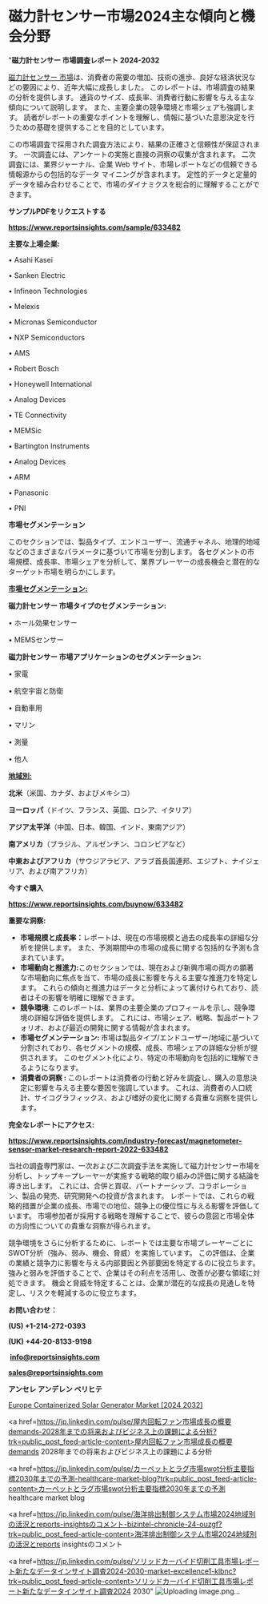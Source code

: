 # 磁力計センサー市場2024主な傾向と機会分野

"<strong>磁力計センサー 市場調査レポート 2024-2032</strong>

<a href=https://www.reportsinsights.com/sample/633482>磁力計センサー 市場</a>は、消費者の需要の増加、技術の進歩、良好な経済状況などの要因により、近年大幅に成長しました。 このレポートは、市場調査の結果の分析を提供します。 通貨のサイズ、成長率、消費者行動に影響を与える主な傾向について説明します。 また、主要企業の競争環境と市場シェアも強調します。 読者がレポートの重要なポイントを理解し、情報に基づいた意思決定を行うための基礎を提供することを目的としています。

この市場調査で採用された調査方法により、結果の正確さと信頼性が保証されます。 一次調査には、アンケートの実施と直接の洞察の収集が含まれます。 二次調査には、業界ジャーナル、企業 Web サイト、市場レポートなどの信頼できる情報源からの包括的なデータ マイニングが含まれます。 定性的データと定量的データを組み合わせることで、市場のダイナミクスを総合的に理解することができます。

<strong><b>サンプルPDFをリクエストする</b></strong>

<a href=https://www.reportsinsights.com/sample/633482><strong><u>https://www.reportsinsights.com/sample/633482</u></strong></a>

<strong>主要な上場企業:</strong>

• Asahi Kasei

• Sanken Electric

• Infineon Technologies

• Melexis

• Micronas Semiconductor

• NXP Semiconductors

• AMS

• Robert Bosch

• Honeywell International

• Analog Devices

• TE Connectivity

• MEMSic

• Bartington Instruments

• Analog Devices

• ARM

• Panasonic

• PNI

<strong>市場セグメンテーション</strong>

このセクションでは、製品タイプ、エンドユーザー、流通チャネル、地理的地域などのさまざまなパラメータに基づいて市場を分割します。 各セグメントの市場規模、成長率、市場シェアを分析して、業界プレーヤーの成長機会と潜在的なターゲット市場を明らかにします。

<strong><u>市場セグメンテーション</u></strong><strong><u>:</u></strong>

<strong>磁力計センサー 市場タイプのセグメンテーション:</strong>

• ホール効果センサー

• MEMSセンサー

<strong>磁力計センサー 市場アプリケーションのセグメンテーション:</strong>

• 家電

• 航空宇宙と防衛

• 自動車用

• マリン

• 測量

• 他人

<strong><u>地域別</u></strong><strong><u>:</u></strong>

<strong>北米</strong>（米国、カナダ、およびメキシコ）

<strong>ヨーロッパ</strong>（ドイツ、フランス、英国、ロシア、イタリア）

<strong>アジア太平洋</strong>（中国、日本、韓国、インド、東南アジア）

<strong>南アメリカ</strong>（ブラジル、アルゼンチン、コロンビアなど）

<strong>中東およびアフリカ</strong>（サウジアラビア、アラブ首長国連邦、エジプト、ナイジェリア、および南アフリカ）

<strong>今すぐ購入</strong>

<a href=https://www.reportsinsights.com/buynow/633482><strong><u>https://www.reportsinsights.com/buynow/633482</u></strong></a>

<strong>重要な洞察:</strong>
<ul>
  <li><strong>市場規模と成長率：</strong>レポートは、現在の市場規模と過去の成長率の詳細な分析を提供します。 また、予測期間中の市場の成長に関する包括的な予測も含まれています。</li>
  <li><strong>市場動向と推進力:</strong>このセクションでは、現在および新興市場の両方の顕著な市場動向に焦点を当て、市場の成長に影響を与える主要な推進力を特定します。 これらの傾向と推進力はデータと分析によって裏付けられており、読者はその影響を明確に理解できます。</li>
  <li><strong>競争環境</strong>: このレポートは、業界の主要企業のプロフィールを示し、競争環境の詳細な評価を提供します。 これには、市場シェア、戦略、製品ポートフォリオ、および最近の開発に関する情報が含まれます。</li>
  <li><strong>市場セグメンテーション: </strong>市場は製品タイプ/エンドユーザー/地域に基づいて分割されており、各セグメントの規模、成長、市場シェアの詳細な分析が提供されます。 このセグメント化により、特定の市場動向を包括的に理解できるようになります。</li>
  <li><strong>消費者の洞察 : </strong>このレポートは消費者の行動と好みを調査し、購入の意思決定に影響を与える主要な要因を強調しています。 これは、消費者の人口統計、サイコグラフィックス、および嗜好の変化に関する貴重な洞察を提供します。</li>
</ul>
<strong>完全なレポートにアクセス:</strong>

<a href=https://www.reportsinsights.com/industry-forecast/magnetometer-sensor-market-research-report-2022-633482><strong><u><b>https://www.reportsinsights.com/industry-forecast/magnetometer-sensor-market-research-report-2022-633482</b></u></strong></a>

当社の調査専門家は、一次および二次調査手法を実施して磁力計センサー市場を分析し、トップキープレーヤーが実施する戦略的取り組みの評価に関する結論を導き出します。 これには、合併と買収、パートナーシップ、コラボレーション、製品の発売、研究開発への投資が含まれます。 レポートでは、これらの戦略的措置が企業の成長、市場での地位、競争上の優位性に与える影響を評価しています。 市場参加者が採用する戦略を理解することで、彼らの意図と市場全体の方向性についての貴重な洞察が得られます。

競争環境をさらに分析するために、レポートでは主要な市場プレーヤーごとにSWOT分析（強み、弱み、機会、脅威）を実施しています。 この評価は、企業の業績と競争力に影響を与える内部要因と外部要因を特定するのに役立ちます。 強みと弱みを評価することで、企業はその利点を活用し、改善が必要な領域に対処できます。 機会と脅威を特定することは、企業が潜在的な成長の見通しを特定し、リスクを軽減するのに役立ちます。

<strong>お問い合わせ：</strong>

<strong>(US) +1-214-272-0393</strong>

<strong>(UK) +44-20-8133-9198</strong>

<strong> </strong><a href=info@reportsinsights.com><strong><u>info@reportsinsights.com</u></strong></a>

<a href=sales@reportsinsights.com><strong><u>sales@reportsinsights.com</u></strong></a>

<strong>アンセレ アンデレン ベリヒテ</strong>

<a href=https://www.linkedin.com/pulse/europe-containerized-solar-generator-markets-2024-ywubf/>Europe Containerized Solar Generator Market [2024 2032]</a>

<a href=https://jp.linkedin.com/pulse/屋内回転ファン市場成長の概要demands-2028年までの将来およびビジネス上の課題による分析?trk=public_post_feed-article-content>屋内回転ファン市場成長の概要demands 2028年までの将来およびビジネス上の課題による分析</a>

<a href=https://jp.linkedin.com/pulse/カーペットとラグ市場swot分析主要指標2030年までの予測-healthcare-market-blog?trk=public_post_feed-article-content>カーペットとラグ市場swot分析主要指標2030年までの予測 healthcare market blog</a>

<a href=https://jp.linkedin.com/pulse/海洋排出制御システム市場2024地域別の活況とreports-insightsのコメント-bizintel-chronicle-24-ouzgf?trk=public_post_feed-article-content>海洋排出制御システム市場2024地域別の活況とreports insightsのコメント</a>

<a href=https://jp.linkedin.com/pulse/ソリッドカーバイド切削工具市場レポート新たなデータインサイト調査2024-2030-market-excellence1-klbnc?trk=public_post_feed-article-content>ソリッドカーバイド切削工具市場レポート新たなデータインサイト調査2024 2030</a>"
![Uploading image.png…]()
